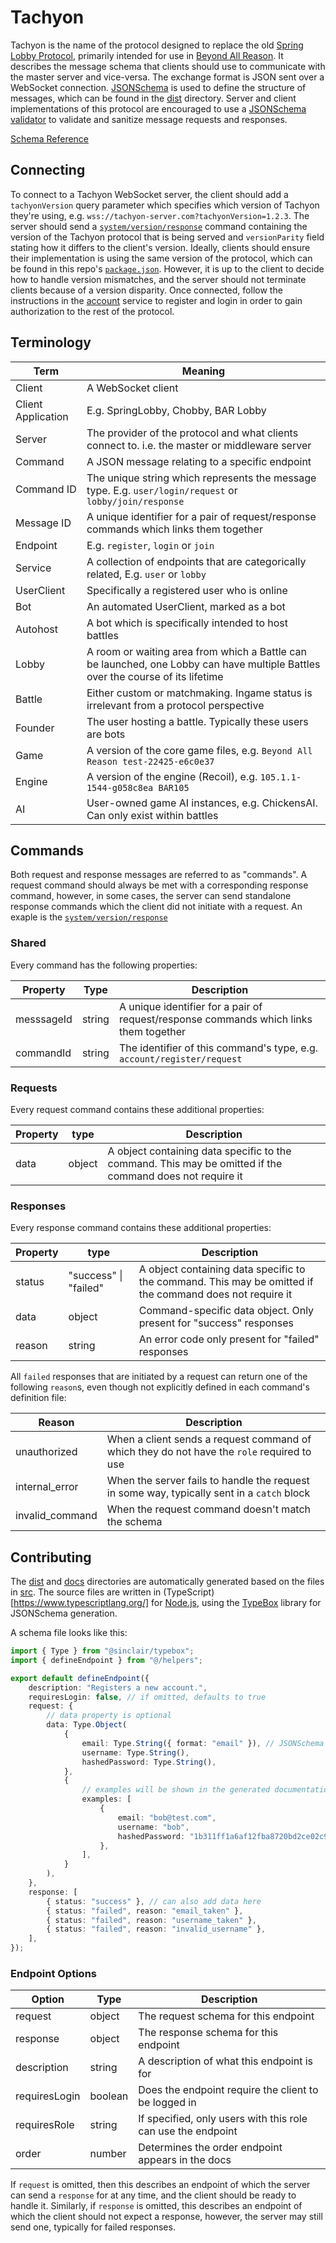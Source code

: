 # Tachyon

Tachyon is the name of the protocol designed to replace the old [Spring Lobby Protocol](https://springrts.com/dl/LobbyProtocol/ProtocolDescription.html), primarily intended for use in [Beyond All Reason](https://github.com/beyond-all-reason/Beyond-All-Reason). It describes the message schema that clients should use to communicate with the master server and vice-versa. The exchange format is JSON sent over a WebSocket connection. [JSONSchema](https://json-schema.org/) is used to define the structure of messages, which can be found in the [dist](dist) directory. Server and client implementations of this protocol are encouraged to use a [JSONSchema validator](https://json-schema.org/implementations.html#validators) to validate and sanitize message requests and responses.

[Schema Reference](docs/README.md)

## Connecting

To connect to a Tachyon WebSocket server, the client should add a `tachyonVersion` query parameter which specifies which version of Tachyon they're using, e.g. `wss://tachyon-server.com?tachyonVersion=1.2.3`. The server should send a [`system/version/response`](docs/system.md/#version) command containing the version of the Tachyon protocol that is being served and `versionParity` field stating how it differs to the client's version. Ideally, clients should ensure their implementation is using the same version of the protocol, which can be found in this repo's [`package.json`](package.json). However, it is up to the client to decide how to handle version mismatches, and the server should not terminate clients because of a version disparity. Once connected, follow the instructions in the [account](docs/account.md) service to register and login in order to gain authorization to the rest of the protocol.

## Terminology

| Term               | Meaning                                                                                                                         |
| ------------------ | ------------------------------------------------------------------------------------------------------------------------------- |
| Client             | A WebSocket client                                                                                                              |
| Client Application | E.g. SpringLobby, Chobby, BAR Lobby                                                                                             |
| Server             | The provider of the protocol and what clients connect to. i.e. the master or middleware server                                  |
| Command            | A JSON message relating to a specific endpoint                                                                                  |
| Command ID         | The unique string which represents the message type. E.g. `user/login/request` or `lobby/join/response`                         |
| Message ID         | A unique identifier for a pair of request/response commands which links them together                                           |
| Endpoint           | E.g. `register`, `login` or `join`                                                                                              |
| Service            | A collection of endpoints that are categorically related, E.g. `user` or `lobby`                                                |
| UserClient         | Specifically a registered user who is online                                                                                    |
| Bot                | An automated UserClient, marked as a bot                                                                                        |
| Autohost           | A bot which is specifically intended to host battles                                                                            |
| Lobby              | A room or waiting area from which a Battle can be launched, one Lobby can have multiple Battles over the course of its lifetime |
| Battle             | Either custom or matchmaking. Ingame status is irrelevant from a protocol perspective                                           |
| Founder            | The user hosting a battle. Typically these users are bots                                                                       |
| Game               | A version of the core game files, e.g. `Beyond All Reason test-22425-e6c0e37`                                                   |
| Engine             | A version of the engine (Recoil), e.g. `105.1.1-1544-g058c8ea BAR105`                                                           |
| AI                 | User-owned game AI instances, e.g. ChickensAI. Can only exist within battles                                                    |

## Commands

Both request and response messages are referred to as "commands". A request command should always be met with a corresponding response command, however, in some cases, the server can send standalone response commands which the client did not initiate with a request. An exaple is the [`system/version/response`](docs/system.md/#version)

### Shared

Every command has the following properties:

| Property   | Type   | Description                                                                           |
| ---------- | ------ | ------------------------------------------------------------------------------------- |
| messsageId | string | A unique identifier for a pair of request/response commands which links them together |
| commandId  | string | The identifier of this command's type, e.g. `account/register/request`                |

### Requests

Every request command contains these additional properties:

| Property | type   | Description                                                                                              |
| -------- | ------ | -------------------------------------------------------------------------------------------------------- |
| data     | object | A object containing data specific to the command. This may be omitted if the command does not require it |

### Responses

Every response command contains these additional properties:

| Property | type                  | Description                                                                                              |
| -------- | --------------------- | -------------------------------------------------------------------------------------------------------- |
| status   | "success" \| "failed" | A object containing data specific to the command. This may be omitted if the command does not require it |
| data     | object                | Command-specific data object. Only present for "success" responses                                       |
| reason   | string                | An error code only present for "failed" responses                                                        |

All `failed` responses that are initiated by a request can return one of the following `reason`s, even though not explicitly defined in each command's definition file:

| Reason          | Description                                                                                |
| --------------- | ------------------------------------------------------------------------------------------ |
| unauthorized    | When a client sends a request command of which they do not have the `role` required to use |
| internal_error  | When the server fails to handle the request in some way, typically sent in a `catch` block |
| invalid_command | When the request command doesn't match the schema                                          |

## Contributing

The [dist](dist) and [docs](docs) directories are automatically generated based on the files in [src](src). The source files are written in (TypeScript)[https://www.typescriptlang.org/] for [Node.js](https://nodejs.org/en), using the [TypeBox](https://github.com/sinclairzx81/typebox) library for JSONSchema generation.

A schema file looks like this:

```ts
import { Type } from "@sinclair/typebox";
import { defineEndpoint } from "@/helpers";

export default defineEndpoint({
    description: "Registers a new account.",
    requiresLogin: false, // if omitted, defaults to true
    request: {
        // data property is optional
        data: Type.Object(
            {
                email: Type.String({ format: "email" }), // JSONSchema supports a number of options for each data type
                username: Type.String(),
                hashedPassword: Type.String(),
            },
            {
                // examples will be shown in the generated documentation
                examples: [
                    {
                        email: "bob@test.com",
                        username: "bob",
                        hashedPassword: "1b311ff1a6af12fba8720bd2ce02c960",
                    },
                ],
            }
        ),
    },
    response: [
        { status: "success" }, // can also add data here
        { status: "failed", reason: "email_taken" },
        { status: "failed", reason: "username_taken" },
        { status: "failed", reason: "invalid_username" },
    ],
});
```

### Endpoint Options

| Option        | Type    | Description                                                  |
| ------------- | ------- | ------------------------------------------------------------ |
| request       | object  | The request schema for this endpoint                         |
| response      | object  | The response schema for this endpoint                        |
| description   | string  | A description of what this endpoint is for                   |
| requiresLogin | boolean | Does the endpoint require the client to be logged in         |
| requiresRole  | string  | If specified, only users with this role can use the endpoint |
| order         | number  | Determines the order endpoint appears in the docs            |

If `request` is omitted, then this describes an endpoint of which the server can send a `response` for at any time, and the client should be ready to handle it. Similarly, if `response` is omitted, this describes an endpoint of which the client should not expect a response, however, the server may still send one, typically for failed responses.
